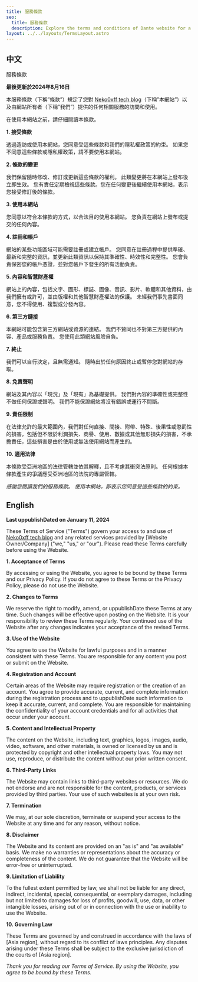 ```yaml
---
title: 服務條款
seo:
  title: 服務條款
  description: Explore the terms and conditions of Dante website for a clear understanding of guidelines and responsibilities.
layout: ../../layouts/TermsLayout.astro
---
```


## 中文

服務條款

**最後更新於2024年8月16日**

本服務條款（下稱”條款”）規定了您對
[Neko0xff tech blog](https://neko-0xff-blog.deno.dev)（下稱”本網站”）以及由網站所有者（下稱”我們”）提供的任何相關服務的訪問和使用。

在使用本網站之前，請仔細閱讀本條款。

**1. 接受條款**

透過造訪或使用本網站，您同意受這些條款和我們的隱私權政策的約束。
如果您不同意這些條款或隱私權政策，請不要使用本網站。

**2. 條款的變更**

我們保留隨時修改、修訂或更新這些條款的權利。
此類變更將在本網站上發布後立即生效。
您有責任定期檢視這些條款。您在任何變更後繼續使用本網站，表示您接受修訂後的條款。

**3. 使用本網站**

您同意以符合本條款的方式，以合法目的使用本網站。
您負責在網站上發布或提交的任何內容。

**4. 註冊和帳戶**

網站的某些功能區域可能需要註冊或建立帳戶。
您同意在註冊過程中提供準確、最新和完整的資訊，並更新此類資訊以保持其準確性、時效性和完整性。
您會負責保密您的帳戶憑證，並對您帳戶下發生的所有活動負責。

**5. 內容和智慧財產權**

網站上的內容，包括文字、圖形、標誌、圖像、音訊、影片、軟體和其他資料，由我們擁有或許可，並由版權和其他智慧財產權法的保護。
未經我們事先書面同意，您不得使用、複製或分發內容。

**6. 第三方鏈接**

本網站可能包含第三方網站或資源的連結。
我們不贊同也不對第三方提供的內容、產品或服務負責。 您使用此類網站風險自負。

**7. 終止**

我們可以自行決定，且無需通知。 隨時出於任何原因終止或暫停您對網站的存取。

**8. 免責聲明**

網站及其內容以「現況」及「現有」為基礎提供。
我們對內容的準確性或完整性不做任何保證或聲明。
我們不能保證網站將沒有錯誤或運行不間斷。

**9. 責任限制**

在法律允許的最大範圍內，我們對任何直接、間接、附帶、特殊、後果性或懲罰性的損害，包括但不限於利潤損失、商譽、使用、數據或其他無形損失的損害，不承擔責任，這些損害是由於使用或無法使用網站而產生的。

**10. 適用法律**

本條款受亞洲地區的法律管轄並依其解釋，且不考慮其衝突法原則。
任何根據本條款產生的爭議應受亞洲地區的法院的專屬管轄。

_感謝您閱讀我們的服務條款。_ _使用本網站，即表示您同意受這些條款的約束。_

## English

**Last uppublishDated on January 11, 2024**

These Terms of Service ("Terms") govern your access to and use of
[Neko0xff tech blog](https://neko-0xff-blog.deno.dev) and any related services
provided by [Website Owner/Company] ("we," "us," or "our"). Please read these
Terms carefully before using the Website.

**1. Acceptance of Terms**

By accessing or using the Website, you agree to be bound by these Terms and our
Privacy Policy. If you do not agree to these Terms or the Privacy Policy, please
do not use the Website.

**2. Changes to Terms**

We reserve the right to modify, amend, or uppublishDate these Terms at any time.
Such changes will be effective upon posting on the Website. It is your
responsibility to review these Terms regularly. Your continued use of the
Website after any changes indicates your acceptance of the revised Terms.

**3. Use of the Website**

You agree to use the Website for lawful purposes and in a manner consistent with
these Terms. You are responsible for any content you post or submit on the
Website.

**4. Registration and Account**

Certain areas of the Website may require registration or the creation of an
account. You agree to provide accurate, current, and complete information during
the registration process and to uppublishDate such information to keep it
accurate, current, and complete. You are responsible for maintaining the
confidentiality of your account credentials and for all activities that occur
under your account.

**5. Content and Intellectual Property**

The content on the Website, including text, graphics, logos, images, audio,
video, software, and other materials, is owned or licensed by us and is
protected by copyright and other intellectual property laws. You may not use,
reproduce, or distribute the content without our prior written consent.

**6. Third-Party Links**

The Website may contain links to third-party websites or resources. We do not
endorse and are not responsible for the content, products, or services provided
by third parties. Your use of such websites is at your own risk.

**7. Termination**

We may, at our sole discretion, terminate or suspend your access to the Website
at any time and for any reason, without notice.

**8. Disclaimer**

The Website and its content are provided on an "as is" and "as available" basis.
We make no warranties or representations about the accuracy or completeness of
the content. We do not guarantee that the Website will be error-free or
uninterrupted.

**9. Limitation of Liability**

To the fullest extent permitted by law, we shall not be liable for any direct,
indirect, incidental, special, consequential, or exemplary damages, including
but not limited to damages for loss of profits, goodwill, use, data, or other
intangible losses, arising out of or in connection with the use or inability to
use the Website.

**10. Governing Law**

These Terms are governed by and construed in accordance with the laws of [Asia
region], without regard to its conflict of laws principles. Any disputes arising
under these Terms shall be subject to the exclusive jurisdiction of the courts
of [Asia region].

_Thank you for reading our Terms of Service. By using the Website, you agree to
be bound by these Terms._

